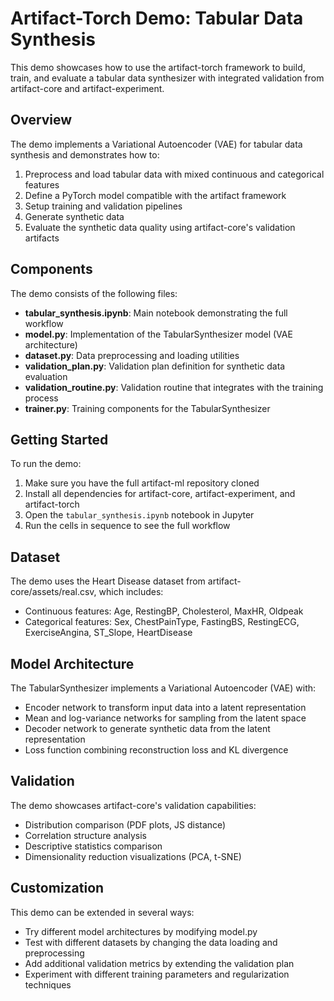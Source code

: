 # Artifact-Torch Demo: Tabular Data Synthesis

This demo showcases how to use the artifact-torch framework to build, train, and evaluate a tabular data synthesizer with integrated validation from artifact-core and artifact-experiment.

## Overview

The demo implements a Variational Autoencoder (VAE) for tabular data synthesis and demonstrates how to:

1. Preprocess and load tabular data with mixed continuous and categorical features
2. Define a PyTorch model compatible with the artifact framework
3. Setup training and validation pipelines
4. Generate synthetic data
5. Evaluate the synthetic data quality using artifact-core's validation artifacts

## Components

The demo consists of the following files:

- **tabular_synthesis.ipynb**: Main notebook demonstrating the full workflow
- **model.py**: Implementation of the TabularSynthesizer model (VAE architecture)
- **dataset.py**: Data preprocessing and loading utilities
- **validation_plan.py**: Validation plan definition for synthetic data evaluation
- **validation_routine.py**: Validation routine that integrates with the training process
- **trainer.py**: Training components for the TabularSynthesizer

## Getting Started

To run the demo:

1. Make sure you have the full artifact-ml repository cloned
2. Install all dependencies for artifact-core, artifact-experiment, and artifact-torch
3. Open the `tabular_synthesis.ipynb` notebook in Jupyter
4. Run the cells in sequence to see the full workflow

## Dataset

The demo uses the Heart Disease dataset from artifact-core/assets/real.csv, which includes:
- Continuous features: Age, RestingBP, Cholesterol, MaxHR, Oldpeak
- Categorical features: Sex, ChestPainType, FastingBS, RestingECG, ExerciseAngina, ST_Slope, HeartDisease

## Model Architecture

The TabularSynthesizer implements a Variational Autoencoder (VAE) with:
- Encoder network to transform input data into a latent representation
- Mean and log-variance networks for sampling from the latent space
- Decoder network to generate synthetic data from the latent representation
- Loss function combining reconstruction loss and KL divergence

## Validation

The demo showcases artifact-core's validation capabilities:
- Distribution comparison (PDF plots, JS distance)
- Correlation structure analysis
- Descriptive statistics comparison
- Dimensionality reduction visualizations (PCA, t-SNE)

## Customization

This demo can be extended in several ways:
- Try different model architectures by modifying model.py
- Test with different datasets by changing the data loading and preprocessing
- Add additional validation metrics by extending the validation plan
- Experiment with different training parameters and regularization techniques 